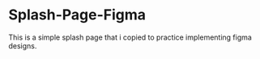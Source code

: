 # Splash-Page-Figma
This is a simple splash page that i copied to practice implementing figma designs.
